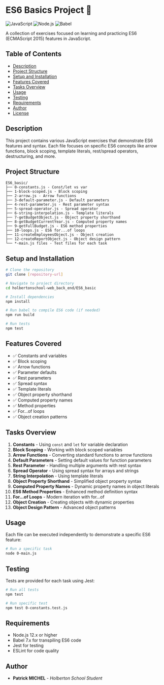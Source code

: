 # ES6 Basics Project 🚀

![JavaScript](https://img.shields.io/badge/JavaScript-ES6-yellow.svg)
![Node.js](https://img.shields.io/badge/Node.js-14.x-green.svg)
![Babel](https://img.shields.io/badge/Babel-7.x-blue.svg)

A collection of exercises focused on learning and practicing ES6 (ECMAScript 2015) features in JavaScript.

## Table of Contents

- [Description](#description)
- [Project Structure](#project-structure)
- [Setup and Installation](#setup-and-installation)
- [Features Covered](#features-covered)
- [Tasks Overview](#tasks-overview)
- [Usage](#usage)
- [Testing](#testing)
- [Requirements](#requirements)
- [Author](#author)
- [License](#license)

## Description

This project contains various JavaScript exercises that demonstrate ES6 features and syntax. Each file focuses on specific ES6 concepts like arrow functions, block scoping, template literals, rest/spread operators, destructuring, and more.

## Project Structure

```
ES6_basic/
├── 0-constants.js - Const/let vs var
├── 1-block-scoped.js - Block scoping
├── 2-arrow.js - Arrow functions
├── 3-default-parameter.js - Default parameters
├── 4-rest-parameter.js - Rest parameter syntax
├── 5-spread-operator.js - Spread operator
├── 6-string-interpolation.js - Template literals
├── 7-getBudgetObject.js - Object property shorthand
├── 8-getBudgetCurrentYear.js - Computed property names
├── 9-getFullBudget.js - ES6 method properties
├── 10-loops.js - ES6 for...of loops
├── 11-createEmployeesObject.js - Object creation
├── 12-createReportObject.js - Object design pattern
└── *-main.js files - Test files for each task
```

## Setup and Installation

```bash
# Clone the repository
git clone [repository-url]

# Navigate to project directory
cd holbertonschool-web_back_end/ES6_basic

# Install dependencies
npm install

# Run babel to compile ES6 code (if needed)
npm run build

# Run tests
npm test
```

## Features Covered

- ✅ Constants and variables
- ✅ Block scoping
- ✅ Arrow functions
- ✅ Parameter defaults
- ✅ Rest parameters
- ✅ Spread syntax
- ✅ Template literals
- ✅ Object property shorthand
- ✅ Computed property names
- ✅ Method properties
- ✅ For...of loops
- ✅ Object creation patterns

## Tasks Overview

1. **Constants** - Using `const` and `let` for variable declaration
2. **Block Scoping** - Working with block scoped variables
3. **Arrow Functions** - Converting standard functions to arrow functions
4. **Default Parameters** - Setting default values for function parameters
5. **Rest Parameter** - Handling multiple arguments with rest syntax
6. **Spread Operator** - Using spread syntax for arrays and strings
7. **String Interpolation** - Using template literals
8. **Object Property Shorthand** - Simplified object property syntax
9. **Computed Property Names** - Dynamic property names in object literals
10. **ES6 Method Properties** - Enhanced method definition syntax
11. **For...of Loops** - Modern iteration with for...of
12. **Object Creation** - Creating objects with dynamic properties
13. **Object Design Pattern** - Advanced object patterns

## Usage

Each file can be executed independently to demonstrate a specific ES6 feature:

```bash
# Run a specific task
node 0-main.js
```

## Testing

Tests are provided for each task using Jest:

```bash
# Run all tests
npm test

# Run specific test
npm test 0-constants.test.js
```

## Requirements

- Node.js 12.x or higher
- Babel 7.x for transpiling ES6 code
- Jest for testing
- ESLint for code quality

## Author

- **Patrick MICHEL** - *Holberton School Student*

